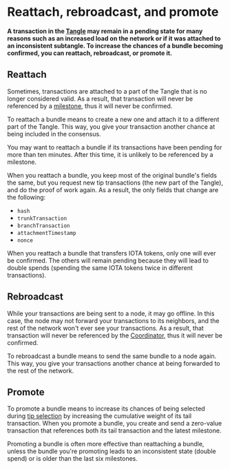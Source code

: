 # Reattach, rebroadcast, and promote

**A transaction in the [Tangle](../network/the-tangle.md) may remain in a pending state for many reasons such as an increased load on the network or if it was attached to an inconsistent subtangle. To increase the chances of a bundle becoming confirmed, you can reattach, rebroadcast, or promote it.**

## Reattach

Sometimes, transactions are attached to a part of the Tangle that is no longer considered valid. As a result, that transaction will never be referenced by a [milestone](../network/the-coordinator.md#milestones), thus it will never be confirmed.

To reattach a bundle means to create a new one and attach it to a different part of the Tangle. This way, you give your transaction another chance at being included in the consensus.

You may want to reattach a bundle if its transactions have been pending for more than ten minutes. After this time, it is unlikely to be referenced by a milestone.

When you reattach a bundle, you keep most of the original bundle's fields the same, but you request new tip transactions (the new part of the Tangle), and do the proof of work again. As a result, the only fields that change are the following:

- `hash`
- `trunkTransaction`
- `branchTransaction`
- `attachmentTimestamp`
- `nonce`

When you reattach a bundle that transfers IOTA tokens, only one will ever be confirmed. The others will remain pending because they will lead to double spends (spending the same IOTA tokens twice in different transactions).

## Rebroadcast

While your transactions are being sent to a node, it may go offline. In this case, the node may not forward your transactions to its neighbors, and the rest of the network won't ever see your transactions. As a result, that transaction will never be referenced by the [Coordinator](../network/the-coordinator.md), thus it will never be confirmed.

To rebroadcast a bundle means to send the same bundle to a node again. This way, you give your transactions another chance at being forwarded to the rest of the network.

## Promote

To promote a bundle means to increase its chances of being selected during [tip selection](root://node-software/0.1/iri/concepts/tip-selection.md) by increasing the cumulative weight of its tail transaction. When you promote a bundle, you create and send a zero-value transaction that references both its tail transaction and the latest milestone.

Promoting a bundle is often more effective than reattaching a bundle, unless the bundle you're promoting leads to an inconsistent state (double spend) or is older than the last six milestones.

